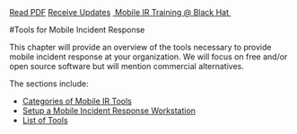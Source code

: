 <div class="cta-banner">
  <a class="cta-banner-pdf" href="https://info.nowsecure.com/IRforAndroidandiOS_PDFRequest.html">Read PDF<i class="fa fa-file-pdf-o"></i></a>
    <a class="cta-banner-update" href="https://info.nowsecure.com/IRforAndroidandiOS_Updates.html">Receive Updates<i class="fa fa-bell-o"></i></a>
  <a class="cta-banner-update" href="https://www.blackhat.com/us-16/training/mobile-incident-response-ir-for-android-and-ios.html">&nbsp;Mobile IR Training @ Black Hat&nbsp;<i class="fa fa-external-link"></i></a>
</div>

#Tools for Mobile Incident Response

This chapter will provide an overview of the tools necessary to provide mobile incident response at your organization. We will focus on free and/or open source software but will mention commercial alternatives.

The sections include:

* [Categories of Mobile IR Tools](mobile-ir-tool-categories.md)
* [Setup a Mobile Incident Response Workstation](howto-setup-a-mobile-incident-response-workstation.md)
* [List of Tools](open-source-ir-tools.md) 

